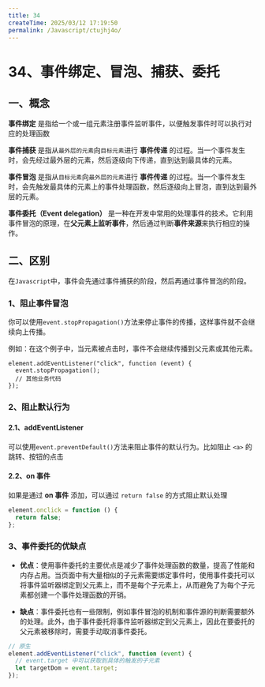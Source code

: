 ```yaml
---
title: 34
createTime: 2025/03/12 17:19:50
permalink: /Javascript/ctujhj4o/
---
```

# 34、事件绑定、冒泡、捕获、委托

## 一、概念

**事件绑定** 是指给一个或一组元素注册事件监听事件，以便触发事件时可以执行对应的处理函数

**事件捕获** 是指从`最外层的元素`向`目标元素`进行 **事件传递** 的过程。当一个事件发生时，会先经过最外层的元素，然后逐级向下传递，直到达到最具体的元素。

**事件冒泡** 是指从`目标元素`向`最外层的元素`进行 **事件传递** 的过程。当一个事件发生时，会先触发最具体的元素上的事件处理函数，然后逐级向上冒泡，直到达到最外层的元素。

**事件委托（Event delegation）** 是一种在开发中常用的处理事件的技术。它利用事件冒泡的原理，在**父元素上监听事件**，然后通过判断**事件来源**来执行相应的操作。

## 二、区别

在`Javascript`中，事件会先通过事件捕获的阶段，然后再通过事件冒泡的阶段。

### 1、阻止事件冒泡

你可以使用`event.stopPropagation()`方法来停止事件的传播，这样事件就不会继续向上传播。

例如：在这个例子中，当元素被点击时，事件不会继续传播到父元素或其他元素。

```
element.addEventListener("click", function (event) {
  event.stopPropagation();
  // 其他业务代码
});
```

### 2、阻止默认行为

#### 2.1、addEventListener

可以使用`event.preventDefault()`方法来阻止事件的默认行为。比如阻止 `<a>` 的跳转、按钮的点击

#### 2.2、on 事件

如果是通过 **on 事件** 添加，可以通过 `return false` 的方式阻止默认处理

```javascript
element.onclick = function () {
  return false;
};
```

### 3、事件委托的优缺点

- **优点**：使用事件委托的主要优点是减少了事件处理函数的数量，提高了性能和内存占用。当页面中有大量相似的子元素需要绑定事件时，使用事件委托可以将事件监听器绑定到父元素上，而不是每个子元素上，从而避免了为每个子元素都创建一个事件处理函数的开销。

- **缺点**：事件委托也有一些限制，例如事件冒泡的机制和事件源的判断需要额外的处理。此外，由于事件委托将事件监听器绑定到父元素上，因此在要委托的父元素被移除时，需要手动取消事件委托。

```js
// 原生
element.addEventListener("click", function (event) {
  // event.target 中可以获取到具体的触发的子元素
  let targetDom = event.target;
});
```
